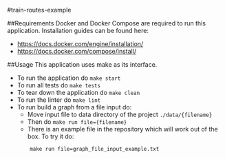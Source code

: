 #train-routes-example

##Requirements
Docker and Docker Compose are required to run this application. Installation guides can be found here:
* https://docs.docker.com/engine/installation/
* https://docs.docker.com/compose/install/

##Usage
This application uses make as its interface.
* To run the application do `make start`
* To run all tests do `make tests`
* To tear down the application do `make clean`
* To run the linter do `make lint`
* To run build a graph from a file input do:
    * Move input file to data directory of the project `./data/{filename}`
    * Then do `make run file={filename}`
    * There is an example file in the repository which will work out of the box. To try it do:
    ```
        make run file=graph_file_input_example.txt
    ```

